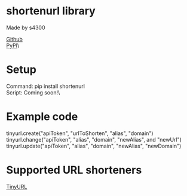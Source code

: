 # shortenurl library

Made by s4300

[Github](https://github.com/s4300/shortenurl-python)\
[PyPI](https://pypi.org/project/shortenurl/)\

# Setup

Command: pip install shortenurl\
Script: Coming soon!\

# Example code

tinyurl.create("apiToken", "urlToShorten", "alias", "domain")\
tinyurl.change("apiToken", "alias", "domain", "newAlias", and "newUrl")\
tinyurl.update("apiToken", "alias", "domain", "newAlias", "newDomain")

# Supported URL shorteners

[TinyURL](https://tinyurl.com/)
